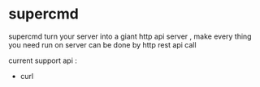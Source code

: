# supercmd
supercmd  turn  your server into a  giant http api server , make every thing you need run on server can be done by http rest api call

current support api :
-  curl

